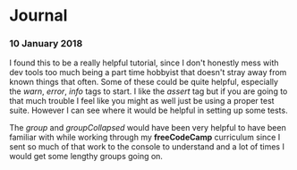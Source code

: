 # Journal
### 10 January 2018
  
I found this to be a really helpful tutorial, since I don't honestly mess with dev tools too much being a part time hobbyist that doesn't stray away from known things that often. Some of these could be quite helpful, especially the *warn*, *error*, *info* tags to start. I like the *assert* tag but if you are going to that much trouble I feel like you might as well just be using a proper test suite. However I can see where it would be helpful in setting up some tests.  
  
The *group* and *groupCollapsed* would have been very helpful to have been familiar with while working through my **freeCodeCamp** curriculum since I sent so much of that work to the console to understand and a lot of times I would get some lengthy groups going on.